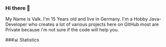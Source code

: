 ### Hi there 👋

My Name is Valk. 
I'm 15 Years old and live in Germany. 
I'm a Hobby Java-Developer who creates a lot of various projects here on GitHub most are Private because i'm not sure if the code will help you. 

###📊 Statistics
